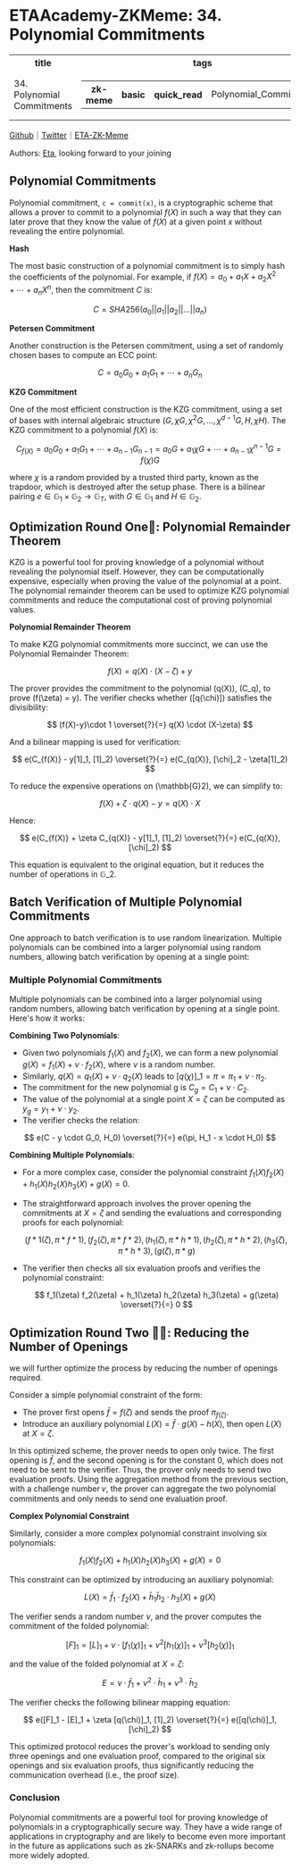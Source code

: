 # ETAAcademy-ZKMeme: 34. Polynomial Commitments

<table>
  <tr>
    <th>title</th>
    <th>tags</th>
  </tr>
  <tr>
    <td>34. Polynomial Commitments</td>
    <td>
      <table>
        <tr>
          <th>zk-meme</th>
          <th>basic</th>
          <th>quick_read</th>
          <td>Polynomial_Commitments</td>
        </tr>
      </table>
    </td>
  </tr>
</table>

[Github](https://github.com/ETAAcademy)｜[Twitter](https://twitter.com/ETAAcademy)｜[ETA-ZK-Meme](https://github.com/ETAAcademy/ETAAcademy-ZK-Meme)

Authors: [Eta](https://twitter.com/pwhattie), looking forward to your joining

## Polynomial Commitments

Polynomial commitment, `c = commit(x)`, is a cryptographic scheme that allows a prover to commit to a polynomial $f(X)$ in such a way that they can later prove that they know the value of $f(X)$ at a given point $x$ without revealing the entire polynomial.

**Hash**

The most basic construction of a polynomial commitment is to simply hash the coefficients of the polynomial. For example, if $f(X) = a_0 + a_1X + a_2X^2 + \cdots + a_nX^n$, then the commitment $C$ is:

$$
C = SHA256(a_0 || a_1 || a_2 || ... || a_n)
$$

**Petersen Commitment**

Another construction is the Petersen commitment, using a set of randomly chosen bases to compute an ECC point:

$$
C = a_0 G_0 + a_1 G_1 + \cdots + a_n G_n
$$

**KZG Commitment**

One of the most efficient construction is the KZG commitment, using a set of bases with internal algebraic structure $(G, \chi G, \chi^2G, \ldots, \chi^{d-1}G, H, \chi H)$. The KZG commitment to a polynomial $f(X)$ is:

$$
C_{f(X)} = a_0 G_0 + a_1  G_1 + \cdots + a_{n-1} G_{n-1}
= a_0  G + a_1 \chi G + \cdots + a_{n-1}\chi^{n-1} G
= f(\chi) G
$$

where $\chi$ is a random provided by a trusted third party, known as the trapdoor, which is destroyed after the setup phase. There is a bilinear pairing $e\in \mathbb{G}_1\times\mathbb{G}_2\to \mathbb{G}_T$, with $G\in \mathbb{G}_1$ and $H\in \mathbb{G}_2.$

## Optimization Round One🍄: Polynomial Remainder Theorem

KZG is a powerful tool for proving knowledge of a polynomial without revealing the polynomial itself. However, they can be computationally expensive, especially when proving the value of the polynomial at a point. The polynomial remainder theorem can be used to optimize KZG polynomial commitments and reduce the computational cost of proving polynomial values.

**Polynomial Remainder Theorem**

To make KZG polynomial commitments more succinct, we can use the Polynomial Remainder Theorem:

$$
f(X) = q(X) \cdot (X - \zeta) + y
$$

The prover provides the commitment to the polynomial \(q(X)\), \(C_q\), to prove \(f(\zeta) = y\). The verifier checks whether \([q(\chi)]\) satisfies the divisibility:

$$
(f(X)-y)\cdot 1 \overset{?}{=} q(X) \cdot (X-\zeta)
$$

And a bilinear mapping is used for verification:

$$
e(C_{f(X)} - y[1]_1, [1]_2) \overset{?}{=} e(C_{q(X)}, [\chi]_2 - \zeta[1]_2)
$$

To reduce the expensive operations on \(\mathbb{G}2\), we can simplify to:

$$
f(X) + \zeta \cdot q(X) - y = q(X) \cdot X
$$

Hence:

$$
e(C_{f(X)} + \zeta C_{q(X)} - y[1]_1, [1]_2) \overset{?}{=} e(C_{q(X)}, [\chi]_2)
$$

This equation is equivalent to the original equation, but it reduces the number of operations in $\mathbb{G}\_2$.

## Batch Verification of Multiple Polynomial Commitments

One approach to batch verification is to use random linearization. Multiple polynomials can be combined into a larger polynomial using random numbers, allowing batch verification by opening at a single point:

### Multiple Polynomial Commitments

Multiple polynomials can be combined into a larger polynomial using random numbers, allowing batch verification by opening at a single point. Here's how it works:

**Combining Two Polynomials**:

- Given two polynomials $f_1(X)$ and $f_2(X)$, we can form a new polynomial $g(X) = f_1(X) + \nu \cdot f_2(X),$ where $\nu$ is a random number.
- Similarly, $q(X) = q_1(X) + \nu \cdot q_2(X)$ leads to $[q(\chi)]\_1 = \pi = \pi_1 + \nu \cdot \pi_2.$
- The commitment for the new polynomial g is $C_g = C_1 + \nu \cdot C_2.$
- The value of the polynomial at a single point $X = \zeta$ can be computed as $y_g = y_1 + \nu \cdot y_2.$
- The verifier checks the relation:

$$
  e(C - y \cdot G_0, H_0) \overset{?}{=} e(\pi, H_1 - x \cdot H_0)
$$

**Combining Multiple Polynomials**:

- For a more complex case, consider the polynomial constraint $f_1(X) f_2(X) + h_1(X) h_2(X) h_3(X) + g(X) = 0.$
- The straightforward approach involves the prover opening the commitments at $X = \zeta$ and sending the evaluations and corresponding proofs for each polynomial:

  $$
  (f*1(\zeta), \pi*{f*1}), (f_2(\zeta), \pi*{f*2}), (h_1(\zeta), \pi*{h*1}), (h_2(\zeta), \pi*{h*2}), (h_3(\zeta), \pi*{h*3}), (g(\zeta), \pi*{g})
  $$

- The verifier then checks all six evaluation proofs and verifies the polynomial constraint:

  $$
  f_1(\zeta) f_2(\zeta) + h_1(\zeta) h_2(\zeta) h_3(\zeta) + g(\zeta) \overset{?}{=} 0
  $$

## Optimization Round Two 🍄🏰: Reducing the Number of Openings

we will further optimize the process by reducing the number of openings required.

Consider a simple polynomial constraint of the form:

- The prover first opens $\bar{f} = f(\zeta)$ and sends the proof $\pi_{f(\zeta)}.$
- Introduce an auxiliary polynomial $L(X) = \bar{f} \cdot g(X) - h(X),$ then open $L(X)$ at $X = \zeta.$

In this optimized scheme, the prover needs to open only twice. The first opening is $\bar{f},$ and the second opening is for the constant 0, which does not need to be sent to the verifier. Thus, the prover only needs to send two evaluation proofs. Using the aggregation method from the previous section, with a challenge number 𝜈, the prover can aggregate the two polynomial commitments and only needs to send one evaluation proof.

**Complex Polynomial Constraint**

Similarly, consider a more complex polynomial constraint involving six polynomials:

$$
f_1(X) f_2(X) + h_1(X) h_2(X) h_3(X) + g(X) = 0
$$

This constraint can be optimized by introducing an auxiliary polynomial:

$$
L(X) = \bar{f}_1 ⋅ f_2(X) + \bar{h}_1 \bar{h}_2 ⋅ h_3(X) + g(X)
$$

The verifier sends a random number $\nu$, and the prover computes the commitment of the folded polynomial:

$$
[F]_1 = [L]_1 + \nu ⋅ [f_1(\chi)]_1 + \nu^2 [h_1(\chi)]_1 + \nu^3 [h_2(\chi)]_1
$$

and the value of the folded polynomial at $X = \zeta$:

$$
E = \nu ⋅ \bar{f}_1 + \nu^2 ⋅ \bar{h}_1 + \nu^3 ⋅ \bar{h}_2
$$

The verifier checks the following bilinear mapping equation:

$$
e([F]_1 - [E]_1 + \zeta [q(\chi)]_1, [1]_2) \overset{?}{=} e([q(\chi)]_1, [\chi]_2)
$$

This optimized protocol reduces the prover's workload to sending only three openings and one evaluation proof, compared to the original six openings and six evaluation proofs, thus significantly reducing the communication overhead (i.e., the proof size).

### Conclusion

Polynomial commitments are a powerful tool for proving knowledge of polynomials in a cryptographically secure way. They have a wide range of applications in cryptography and are likely to become even more important in the future as applications such as zk-SNARKs and zk-rollups become more widely adopted.
